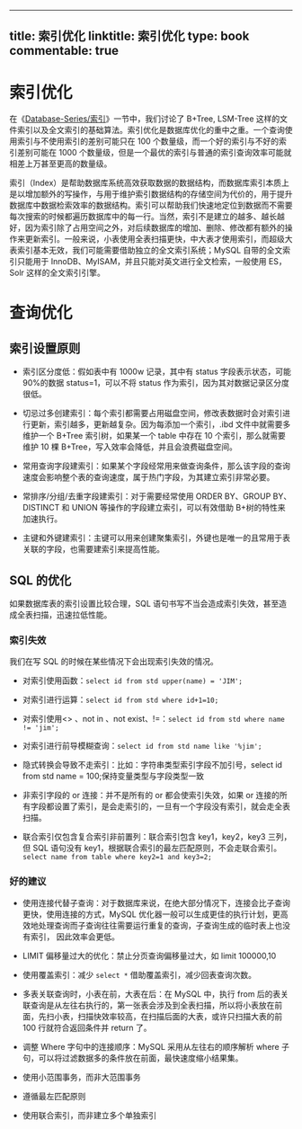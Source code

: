 
---
title: 索引优化
linktitle: 索引优化
type: book
commentable: true
---

# 索引优化

在《[Database-Series/索引](https://github.com/wx-chevalier/Database-Series?q=)》一节中，我们讨论了 B+Tree, LSM-Tree 这样的文件索引以及全文索引的基础算法。索引优化是数据库优化的重中之重。一个查询使用索引与不使用索引的差别可能只在 100 个数量级，而一个好的索引与不好的索引差别可能在 1000 个数量级，但是一个最优的索引与普通的索引查询效率可能就相差上万甚至更高的数量级。

索引（Index）是帮助数据库系统高效获取数据的数据结构，而数据库索引本质上是以增加额外的写操作，与用于维护索引数据结构的存储空间为代价的，用于提升数据库中数据检索效率的数据结构。索引可以帮助我们快速地定位到数据而不需要每次搜索的时候都遍历数据库中的每一行。当然，索引不是建立的越多、越长越好，因为索引除了占用空间之外，对后续数据库的增加、删除、修改都有额外的操作来更新索引。一般来说，小表使用全表扫描更快，中大表才使用索引，而超级大表索引基本无效，我们可能需要借助独立的全文索引系统；MySQL 自带的全文索引只能用于 InnoDB、MyISAM，并且只能对英文进行全文检索，一般使用 ES，Solr 这样的全文索引引擎。

# 查询优化

## 索引设置原则

- 索引区分度低：假如表中有 1000w 记录，其中有 status 字段表示状态，可能 90%的数据 status=1，可以不将 status 作为索引，因为其对数据记录区分度很低。

- 切忌过多创建索引：每个索引都需要占用磁盘空间，修改表数据时会对索引进行更新，索引越多，更新越复杂。因为每添加一个索引，.ibd 文件中就需要多维护一个 B+Tree 索引树，如果某一个 table 中存在 10 个索引，那么就需要维护 10 棵 B+Tree，写入效率会降低，并且会浪费磁盘空间。

- 常用查询字段建索引：如果某个字段经常用来做查询条件，那么该字段的查询速度会影响整个表的查询速度，属于热门字段，为其建立索引非常必要。

- 常排序/分组/去重字段建索引：对于需要经常使用 ORDER BY、GROUP BY、DISTINCT 和 UNION 等操作的字段建立索引，可以有效借助 B+树的特性来加速执行。

- 主键和外键建索引：主键可以用来创建聚集索引，外键也是唯一的且常用于表关联的字段，也需要建索引来提高性能。

## SQL 的优化

如果数据库表的索引设置比较合理，SQL 语句书写不当会造成索引失效，甚至造成全表扫描，迅速拉低性能。

### 索引失效

我们在写 SQL 的时候在某些情况下会出现索引失效的情况。

- 对索引使用函数：`select id from std upper(name) = 'JIM';`

- 对索引进行运算：`select id from std where id+1=10;`

- 对索引使用<> 、not in 、not exist、!=：`select id from std where name != 'jim';`

- 对索引进行前导模糊查询：`select id from std name like '%jim';`

- 隐式转换会导致不走索引：比如：字符串类型索引字段不加引号，select id from std name = 100;保持变量类型与字段类型一致

- 非索引字段的 or 连接：并不是所有的 or 都会使索引失效，如果 or 连接的所有字段都设置了索引，是会走索引的，一旦有一个字段没有索引，就会走全表扫描。

- 联合索引仅包含复合索引非前置列：联合索引包含 key1，key2，key3 三列，但 SQL 语句没有 key1，根据联合索引的最左匹配原则，不会走联合索引。`select name from table where key2=1 and key3=2;`

### 好的建议

- 使用连接代替子查询：对于数据库来说，在绝大部分情况下，连接会比子查询更快，使用连接的方式，MySQL 优化器一般可以生成更佳的执行计划，更高效地处理查询而子查询往往需要运行重复的查询，子查询生成的临时表上也没有索引， 因此效率会更低。

- LIMIT 偏移量过大的优化：禁止分页查询偏移量过大，如 limit 100000,10

- 使用覆盖索引：减少 `select *` 借助覆盖索引，减少回表查询次数。

- 多表关联查询时，小表在前，大表在后：在 MySQL 中，执行 from 后的表关联查询是从左往右执行的，第一张表会涉及到全表扫描，所以将小表放在前面，先扫小表，扫描快效率较高，在扫描后面的大表，或许只扫描大表的前 100 行就符合返回条件并 return 了。

- 调整 Where 字句中的连接顺序：MySQL 采用从左往右的顺序解析 where 子句，可以将过滤数据多的条件放在前面，最快速度缩小结果集。

- 使用小范围事务，而非大范围事务

- 遵循最左匹配原则

- 使用联合索引，而非建立多个单独索引

    